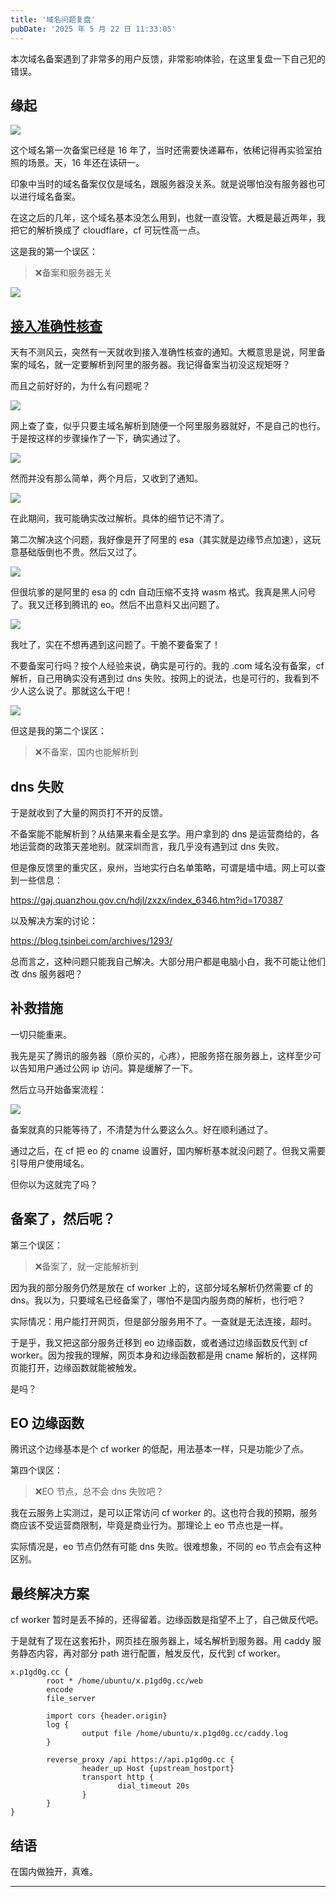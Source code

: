```yaml
---
title: '域名问题复盘'
pubDate: '2025 年 5 月 22 日 11:33:05'
---
```


本次域名备案遇到了非常多的用户反馈，非常影响体验，在这里复盘一下自己犯的错误。

## 缘起

![](https://md.p1gd0g.cc/mmbiz_png/OQRlA7Uf7SWnIWE7ziclicGqXK9cgTEf0rRseteu5kJ8JJLosvSvbfN33SVOeCqCdEA2ZxM4ib0EwY87H7xt9yKpA/0?from=appmsg)

这个域名第一次备案已经是 16 年了，当时还需要快递幕布，依稀记得再实验室拍照的场景。天，16 年还在读研一。

印象中当时的域名备案仅仅是域名，跟服务器没关系。就是说哪怕没有服务器也可以进行域名备案。

在这之后的几年，这个域名基本没怎么用到，也就一直没管。大概是最近两年，我把它的解析换成了 cloudflare，cf 可玩性高一点。

这是我的第一个误区：

> ❌备案和服务器无关

![](https://md.p1gd0g.cc/mmbiz_png/OQRlA7Uf7SUGKfib0FpxH1jlBmVqAkwm6sgoa9oN1p7aK1fTqbBibjSd63YrAn4jEiawt9Xwvhy1OIEB7z1fhZjFw/0?from=appmsg)

## [接入准确性核查](https://help.aliyun.com/zh/icp-filing/basic-icp-service/site-inspection)

天有不测风云，突然有一天就收到接入准确性核查的通知。大概意思是说，阿里备案的域名，就一定要解析到阿里的服务器。我记得备案当初没这规矩呀？

而且之前好好的，为什么有问题呢？

![](https://md.p1gd0g.cc/mmbiz_png/OQRlA7Uf7SUGKfib0FpxH1jlBmVqAkwm6gy0WgTqyrUdTuVtiaicLvMcDWy0BDFic8LTib0Wsdk4vd2VCqTOVsoWAbA/0?from=appmsg)

网上查了查，似乎只要主域名解析到随便一个阿里服务器就好，不是自己的也行。于是按这样的步骤操作了一下，确实通过了。

![](https://md.p1gd0g.cc/mmbiz_png/OQRlA7Uf7SUGKfib0FpxH1jlBmVqAkwm6s5Mf4iaj8t3Le3ogGah8szhaic3cPxSqHZusndUbZqmwaNesBYaAOBWA/0?from=appmsg)

然而并没有那么简单，两个月后，又收到了通知。

![](https://md.p1gd0g.cc/mmbiz_png/OQRlA7Uf7SUGKfib0FpxH1jlBmVqAkwm63m76czcMmEQ2lZRfR55Z0IiauBceS5Qbe6cwGDhAgB3MhGUzgrElOvQ/0?from=appmsg)

在此期间，我可能确实改过解析。具体的细节记不清了。

第二次解决这个问题，我好像是开了阿里的 esa（其实就是边缘节点加速），这玩意基础版倒也不贵。然后又过了。

![](https://md.p1gd0g.cc/mmbiz_png/OQRlA7Uf7SUGKfib0FpxH1jlBmVqAkwm655jPGJ26GxvvBeF18yz8g2YeSK3IEce9XIxAEygHeam6XjUOblSibEw/0?from=appmsg)

但很坑爹的是阿里的 esa 的 cdn 自动压缩不支持 wasm 格式。我真是黑人问号了。我又迁移到腾讯的 eo。然后不出意料又出问题了。

![](https://md.p1gd0g.cc/mmbiz_png/OQRlA7Uf7SUGKfib0FpxH1jlBmVqAkwm6GJMP7hsJcL7oLJRicemL7ibnjdA7bS98zXaascNJtZz8icicqHEC8mNcxw/0?from=appmsg)

我吐了，实在不想再遇到这问题了。干脆不要备案了！

不要备案可行吗？按个人经验来说，确实是可行的。我的 .com 域名没有备案，cf 解析，自己用确实没有遇到过 dns 失败。按网上的说法，也是可行的，我看到不少人这么说了。那就这么干吧！

![](https://md.p1gd0g.cc/mmbiz_png/OQRlA7Uf7SUGKfib0FpxH1jlBmVqAkwm6Hv2a5btFygZvdDOFWoeIFibZfEXTOzRYcQ6eNW3DJ6db9ItEv0mtwYw/0?from=appmsg)

但这是我的第二个误区：

> ❌不备案，国内也能解析到

## dns 失败

于是就收到了大量的网页打不开的反馈。

不备案能不能解析到？从结果来看全是玄学。用户拿到的 dns 是运营商给的，各地运营商的政策天差地别。就深圳而言，我几乎没有遇到过 dns 失败。

但是像反馈里的重灾区，泉州，当地实行白名单策略，可谓是墙中墙。网上可以查到一些信息：

https://gaj.quanzhou.gov.cn/hdjl/zxzx/index_6346.htm?id=170387

以及解决方案的讨论：

https://blog.tsinbei.com/archives/1293/

总而言之，这种问题只能我自己解决。大部分用户都是电脑小白，我不可能让他们改 dns 服务器吧？

## 补救措施

一切只能重来。

我先是买了腾讯的服务器（原价买的，心疼），把服务搭在服务器上，这样至少可以告知用户通过公网 ip 访问。算是缓解了一下。

然后立马开始备案流程：

![](https://md.p1gd0g.cc/mmbiz_png/OQRlA7Uf7SUGKfib0FpxH1jlBmVqAkwm654k6Ww8GBicsAj21c5OShtIIWVPQ4gU3mf5IbXVVD8ENAwDMhbDicvIA/0?from=appmsg)

备案就真的只能等待了，不清楚为什么要这么久。好在顺利通过了。

通过之后，在 cf 把 eo 的 cname 设置好，国内解析基本就没问题了。但我又需要引导用户使用域名。

但你以为这就完了吗？

## 备案了，然后呢？

第三个误区：

> ❌备案了，就一定能解析到

因为我的部分服务仍然是放在 cf worker 上的，这部分域名解析仍然需要 cf 的 dns。我以为，只要域名已经备案了，哪怕不是国内服务商的解析，也行吧？

实际情况：用户能打开网页，但是部分服务用不了。一查就是无法连接，超时。

于是乎，我又把这部分服务迁移到 eo 边缘函数，或者通过边缘函数反代到 cf worker。因为按我的理解，网页本身和边缘函数都是用 cname 解析的，这样网页能打开，边缘函数就能被触发。

是吗？

## EO 边缘函数

腾讯这个边缘基本是个 cf worker 的低配，用法基本一样，只是功能少了点。

第四个误区：

> ❌EO 节点，总不会 dns 失败吧？

我在云服务上实测过，是可以正常访问 cf worker 的。这也符合我的预期，服务商应该不受运营商限制，毕竟是商业行为。那理论上 eo 节点也是一样。

实际情况是，eo 节点仍然有可能 dns 失败。很难想象，不同的 eo 节点会有这种区别。

## 最终解决方案

cf worker 暂时是丢不掉的，还得留着。边缘函数是指望不上了，自己做反代吧。

于是就有了现在这套拓扑，网页挂在服务器上，域名解析到服务器。用 caddy 服务静态内容，再对部分 path 进行配置，触发反代，反代到 cf worker。

```
x.p1gd0g.cc {
        root * /home/ubuntu/x.p1gd0g.cc/web
        encode
        file_server

        import cors {header.origin}
        log {
                output file /home/ubuntu/x.p1gd0g.cc/caddy.log
        }

        reverse_proxy /api https://api.p1gd0g.cc {
                header_up Host {upstream_hostport}
                transport http {
                        dial_timeout 20s
                }
        }
}
```

## 结语

在国内做独开，真难。

---

